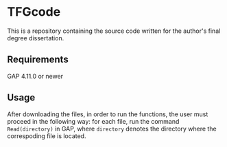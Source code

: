 # TFGcode

This is a repository containing the source code written for the author's final degree dissertation.

## Requirements

GAP 4.11.0 or newer

## Usage

After downloading the files, in order to run the functions, the user must proceed in the following way: for each file, run the command `Read(directory)` in GAP, where `directory` denotes the directory where the correspoding file is located.
